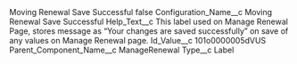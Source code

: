 <?xml version="1.0" encoding="UTF-8"?>
<CustomMetadata xmlns="http://soap.sforce.com/2006/04/metadata" xmlns:xsi="http://www.w3.org/2001/XMLSchema-instance" xmlns:xsd="http://www.w3.org/2001/XMLSchema">
    <label>Moving Renewal Save Successful</label>
    <protected>false</protected>
    <values>
        <field>Configuration_Name__c</field>
        <value xsi:type="xsd:string">Moving Renewal Save Successful</value>
    </values>
    <values>
        <field>Help_Text__c</field>
        <value xsi:type="xsd:string">This label used on Manage Renewal Page, stores message as “Your changes are saved successfully” on save of any values on Manage Renewal page.</value>
    </values>
    <values>
        <field>Id_Value__c</field>
        <value xsi:type="xsd:string">101o0000005dVUS</value>
    </values>
    <values>
        <field>Parent_Component_Name__c</field>
        <value xsi:type="xsd:string">ManageRenewal</value>
    </values>
    <values>
        <field>Type__c</field>
        <value xsi:type="xsd:string">Label</value>
    </values>
</CustomMetadata>
